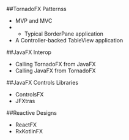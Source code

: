 ##TornadoFX Patternss
- MVP and MVC
- - Typical BorderPane application
- A Controller-backed TableView application

##JavaFX Interop
- Calling TornadoFX from JavaFX
- Calling JavaFX from TornadoFX

##JavaFX Controls Libraries
- ControlsFX
- JFXtras

##Reactive Designs
- ReactFX
- RxKotlinFX

